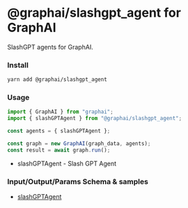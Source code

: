 
# @graphai/slashgpt_agent for GraphAI

SlashGPT agents for GraphAI.

### Install

```sh
yarn add @graphai/slashgpt_agent
```


### Usage

```typescript
import { GraphAI } from "graphai";
import { slashGPTAgent } from "@graphai/slashgpt_agent";

const agents = { slashGPTAgent };

const graph = new GraphAI(graph_data, agents);
const result = await graph.run();
```

- slashGPTAgent - Slash GPT Agent

### Input/Output/Params Schema & samples
 - [slashGPTAgent](https://github.com/receptron/graphai/blob/main/docs/agentDocs/llm/slashGPTAgent.md)









